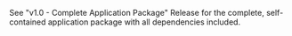 See "v1.0 - Complete Application Package" Release for the complete, self-contained application package with all dependencies included.
